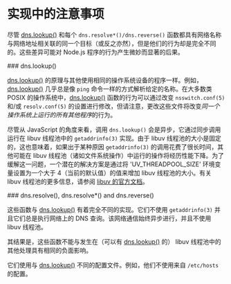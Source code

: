 # 实现中的注意事项

尽管 [dns.lookup()](./dns.md#lookup) 和每个 `dns.resolve*()/dns.reverse()` 函数都具有网络名称与网络地址相关联的同一个目标（或反之亦然），但是他们的行为却是完全不同的。这些差异可能对 Node.js 程序的行为产生微妙而显著的后果。


<div id="lookup" class="anchor"></div>
### dns.lookup()

[dns.lookup()](./dns.md#lookup) 的原理与其他使用相同的操作系统设备的程序一样。例如，[dns.lookup()](./dns.md#lookup) 几乎总是像 `ping` 命令一样的方式解析给定的名称。在大多数类 POSIX 的操作系统中，[dns.lookup()](./dns.md#lookup) 函数的行为可以通过改变 `nsswitch.conf(5)` 和/或 `resolv.conf(5)` 的设置进行修改，但请注意，更改这些文件将改变*同一个操作系统上运行的所有其他程序*的行为。

尽管从 JavaScript 的角度来看，调用 `dns.lookup()` 会是异步，它通过同步调用运行在 libuv 线程池中的 `getaddrinfo(3)` 实现。由于 libuv 线程池的大小是固定的，这也意味着，如果出于某种原因 `getaddrinfo(3)` 的调用花费了很长时间，其他可能在 libuv 线程池（诸如文件系统操作）中运行的操作将经历性能下降。为了缓解这一问题，一个潜在的解决方案是通过将 'UV_THREADPOOL_SIZE' 环境变量设置为一个大于 4（当前的默认值）的值来增加 libuv 线程池的大小。有关 libuv 线程池的更多信息，请参阅 [libuv 的官方文档](http://docs.libuv.org/en/latest/threadpool.html)。


<div id="resolve" class="anchor"></div>
### dns.resolve(), dns.resolve*() and dns.reverse()

这些函数与 [dns.lookup()](./dns.md#lookup) 有着完全不同的实现。它们不使用 `getaddrinfo(3)` 并且它们总是执行网络上的 DNS 查询。该网络通信始终异步进行，并且不使用 libuv 线程池。

其结果是，这些函数不能与发生在（可以有 [dns.lookup()](./dns.md#lookup) 的） libuv 线程池中的其他处理具有相同的负面影响。

它们使用与 [dns.lookup()](./dns.md#lookup) 不同的配置文件。例如，他们不使用来自 `/etc/hosts` 的配置。